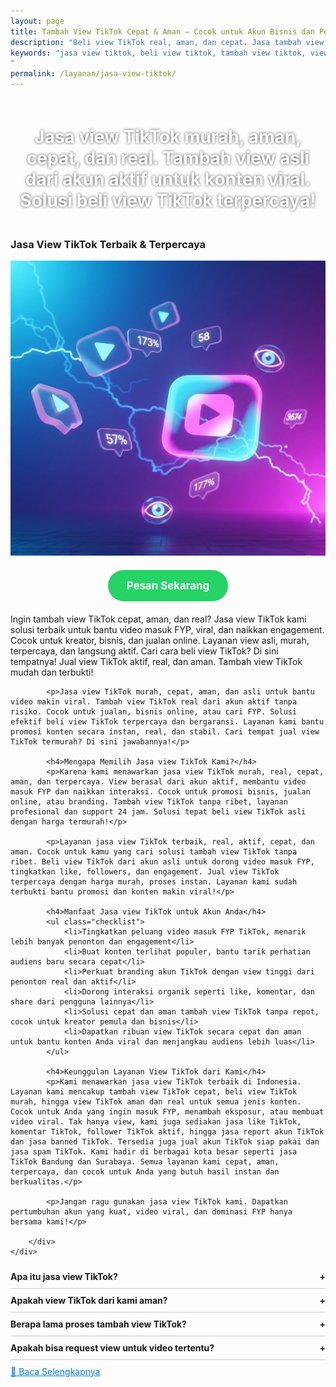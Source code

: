```yaml
---
layout: page
title: Tambah View TikTok Cepat & Aman – Cocok untuk Akun Bisnis dan Personal
description: "Beli view TikTok real, aman, dan cepat. Jasa tambah view asli dari akun aktif. Cocok untuk bantu konten viral, naik FYP, dan boost kepercayaan audiens. Solusi terbaik buat konten viral dan trending"
keywords: "jasa view tiktok, beli view tiktok, tambah view tiktok, view tiktok murah, view tiktok asli, view tiktok cepat, view tiktok real, jasa tiktok viral, jasa tiktok murah, beli view aman, jual view tiktok, jasa naik view tiktok, solusi view tiktok, tambah view fyp, jasa fyp tiktok, view tiktok aktif, jasa konten viral, beli view asli tiktok, beli view akun aktif, jasa view tiktok terpercaya, jasa view fyp, beli view indonesia, view tiktok real aktif, jasa fyp murah, jasa view tiktok termurah, tambah view aman, jasa tambah view cepat, jasa promosi tiktok, jasa viral tiktok, jasa view video tiktok
"
permalink: /layanan/jasa-view-tiktok/
---
```


<script type="application/ld+json">
{
  "@context": "https://schema.org",
  "@graph": [
    {
      "@type": "WebSite",
      "@id": "https://auradigital.id/#website",
      "url": "https://auradigital.id/",
      "name": "auradigital.id"
    },
    {
      "@type": "WebPage",
      "@id": "https://auradigital.id/layanan/jasa-view-tiktok/#webpage",
      "url": "https://auradigital.id/layanan/jasa-view-tiktok/",
      "name": "Jasa Like TikTok Aktif Indonesia - Aman & Cepat",
      "isPartOf": {
        "@id": "https://auradigital.id/#website"
      },
      "breadcrumb": {
        "@id": "https://auradigital.id/layanan/jasa-view-tiktok/#breadcrumb"
      },
      "description": "Jasa tambah view TikTok tercepat dan termurah. View asli dari akun aktif, aman, dan berkualitas. Cocok untuk konten branding, viral, dan promosi"
    },
    {
      "@type": "Service",
      "name": "Jasa Like TikTok",
      "serviceType": "Social Media Engagement",
      "provider": {
        "@type": "WebSite",
        "name": "auradigital.id",
        "url": "https://auradigital.id/"
      },
      "areaServed": {
        "@type": "Country",
        "name": "Indonesia"
      },
      "description": "View TikTok aman dan real? Di sini tempatnya! Tambah view cepat dari akun aktif, layanan terpercaya dan harga murah untuk semua jenis akun TikTok"
    },
    {
      "@type": "Product",
      "name": "View TikTok Aktif",
      "image": "https://raw.githubusercontent.com/AzkaAtta/azkaatta.github.io/main/image/jasa-view-tiktok.webp",
      "description": "Butuh jasa view TikTok real dan aman? Tambah view asli dari akun aktif dengan harga murah dan layanan cepat. Solusi tepat konten viral FYP.",
      "brand": {
        "@type": "Brand",
        "name": "AuraDigital.id"
      },
      "offers": {
        "@type": "Offer",
        "priceCurrency": "IDR",
        "price": "2000",
        "availability": "https://schema.org/InStock",
        "url": "https://auradigital.id/layanan/jasa-view-tiktok/"
      }
    },
    {
      "@type": "BreadcrumbList",
      "@id": "https://auradigital.id/layanan/jasa-view-tiktok/#breadcrumb",
      "itemListElement": [
        {
          "@type": "ListItem",
          "position": 1,
          "name": "Home",
          "item": "https://auradigital.id/"
        },
        {
          "@type": "ListItem",
          "position": 2,
          "name": "Layanan",
          "item": "https://auradigital.id/layanan/"
        },
        {
          "@type": "ListItem",
          "position": 3,
          "name": "Jasa view TikTok",
          "item": "https://auradigital.id/layanan/jasa-view-tiktok/"
        }
      ]
    },
    {
      "@type": "FAQPage",
      "mainEntity": [
        {
          "@type": "Question",
          "name": "Apakah view TikTok dari layanan ini real?",
          "acceptedAnswer": {
            "@type": "Answer",
            "text": "Ya, layanan kami menyediakan view TikTok aktif dari pengguna Indonesia yang real dan aman."
          }
        },
        {
          "@type": "Question",
          "name": "Berapa lama proses penambahan view?",
          "acceptedAnswer": {
            "@type": "Answer",
            "text": "Proses penambahan view biasanya berlangsung dalam 1-10 menit setelah pembayaran berhasil."
          }
        }
      ]
    }
  ]
}
</script>


<h1 style="text-align: center; color: #fff; text-shadow: 0 0 4px rgba(0,0,0,0.7); padding: 20px 15px;">
    Jasa view TikTok murah, aman, cepat, dan real. Tambah view asli dari akun aktif untuk konten viral. Solusi beli view TikTok terpercaya!
</h1>

<div class="jasa-komentar-tiktok-container">
    <div class="service-card" id="jasa-view-tiktok-card" onclick="toggleService(this)">
        <h3>Jasa View TikTok Terbaik & Terpercaya</h3>
        <img src="/image/jasa-view-tiktok.webp" alt="Jasa View TikTok" style="max-width:100%; height:auto;" loading="lazy">
        <a href="https://wa.me/62895402343693?text=Halo,%20saya%20tertarik%20dengan%20Jasa%20View%20TikTok.%20Bisa%20info%20lebih%20lanjut?" target="_blank" class="whatsapp-button" style="display: block; width: fit-content; margin: 20px auto; padding: 15px 30px; background-color: #25D366; color: white; text-align: center; text-decoration: none; border-radius: 50px; font-size: 1.2em; font-weight: bold; transition: background-color 0.3s ease;">
            Pesan Sekarang
        </a>
        <div class="service-description">
            <p>Ingin tambah view TikTok cepat, aman, dan real? Jasa view TikTok kami solusi terbaik untuk bantu video masuk FYP, viral, dan naikkan engagement. Cocok untuk kreator, bisnis, dan jualan online. Layanan view asli, murah, terpercaya, dan langsung aktif. Cari cara beli view TikTok? Di sini tempatnya! Jual view TikTok aktif, real, dan aman. Tambah view TikTok mudah dan terbukti!</p>

            <p>Jasa view TikTok murah, cepat, aman, dan asli untuk bantu video makin viral. Tambah view TikTok real dari akun aktif tanpa risiko. Cocok untuk jualan, bisnis online, atau cari FYP. Solusi efektif beli view TikTok terpercaya dan bergaransi. Layanan kami bantu promosi konten secara instan, real, dan stabil. Cari tempat jual view TikTok termurah? Di sini jawabannya!</p>

            <h4>Mengapa Memilih Jasa view TikTok Kami?</h4>
            <p>Karena kami menawarkan jasa view TikTok murah, real, cepat, aman, dan terpercaya. View berasal dari akun aktif, membantu video masuk FYP dan naikkan interaksi. Cocok untuk promosi bisnis, jualan online, atau branding. Tambah view TikTok tanpa ribet, layanan profesional dan support 24 jam. Solusi tepat beli view TikTok asli dengan harga termurah!</p>

            <p>Layanan jasa view TikTok terbaik, real, aktif, cepat, dan aman. Cocok untuk kamu yang cari solusi tambah view TikTok tanpa ribet. Beli view TikTok dari akun asli untuk dorong video masuk FYP, tingkatkan like, followers, dan engagement. Jual view TikTok terpercaya dengan harga murah, proses instan. Layanan kami sudah terbukti bantu promosi dan konten makin viral!</p>

            <h4>Manfaat Jasa view TikTok untuk Akun Anda</h4>
            <ul class="checklist">
                <li>Tingkatkan peluang video masuk FYP TikTok, menarik lebih banyak penonton dan engagement</li>
                <li>Buat konten terlihat populer, bantu tarik perhatian audiens baru secara cepat</li>
                <li>Perkuat branding akun TikTok dengan view tinggi dari penonton real dan aktif</li>
                <li>Dorong interaksi organik seperti like, komentar, dan share dari pengguna lainnya</li>
                <li>Solusi cepat dan aman tambah view TikTok tanpa repot, cocok untuk kreator pemula dan bisnis</li>
                <li>Dapatkan ribuan view TikTok secara cepat dan aman untuk bantu konten Anda viral dan menjangkau audiens lebih luas</li>
            </ul>

            <h4>Keunggulan Layanan View TikTok dari Kami</h4>
            <p>Kami menawarkan jasa view TikTok terbaik di Indonesia. Layanan kami mencakup tambah view TikTok cepat, beli view TikTok murah, hingga view TikTok aman dan real untuk semua jenis konten. Cocok untuk Anda yang ingin masuk FYP, menambah eksposur, atau membuat video viral. Tak hanya view, kami juga sediakan jasa like TikTok, komentar TikTok, follower TikTok aktif, hingga jasa report akun TikTok dan jasa banned TikTok. Tersedia juga jual akun TikTok siap pakai dan jasa spam TikTok. Kami hadir di berbagai kota besar seperti jasa TikTok Bandung dan Surabaya. Semua layanan kami cepat, aman, terpercaya, dan cocok untuk Anda yang butuh hasil instan dan berkualitas.</p>

            <p>Jangan ragu gunakan jasa view TikTok kami. Dapatkan pertumbuhan akun yang kuat, video viral, dan dominasi FYP hanya bersama kami!</p>

        </div>
    </div>
</div>

<style>
  .accordion-item {
    border-bottom: 1px solid #ccc;
    padding: 10px 0;
  }
  .accordion-title {
    cursor: pointer;
    font-weight: bold;
    position: relative;
  }
  .accordion-title::after {
    content: '+';
    position: absolute;
    right: 0;
  }
  .accordion-title.active::after {
    content: '-';
  }
  .accordion-content {
    display: none;
    padding: 10px 0;
  }
  .accordion-content.show {
    display: block;
  }
</style>

<div class="accordion">

  <div class="accordion-item">
    <div class="accordion-title">Apa itu jasa view TikTok?</div>
    <div class="accordion-content">
      Jasa view TikTok adalah layanan untuk menambah jumlah tayangan video TikTok Anda agar lebih cepat viral dan berpotensi masuk FYP.
    </div>
  </div>

  <div class="accordion-item">
    <div class="accordion-title">Apakah view TikTok dari kami aman?</div>
    <div class="accordion-content">
      Ya, layanan kami aman dan tidak melanggar kebijakan TikTok. View berasal dari akun aktif dan tidak menyebabkan banned.
    </div>
  </div>

  <div class="accordion-item">
    <div class="accordion-title">Berapa lama proses tambah view TikTok?</div>
    <div class="accordion-content">
      Proses biasanya cepat, mulai dari beberapa menit hingga maksimal 24 jam tergantung jumlah view yang Anda pesan.
    </div>
  </div>

  <div class="accordion-item">
    <div class="accordion-title">Apakah bisa request view untuk video tertentu?</div>
    <div class="accordion-content">
      Tentu bisa. Anda hanya perlu mengirimkan link video TikTok yang ingin ditambah view-nya saat memesan layanan.
    </div>
  </div>

</div>

<script>
  const titles = document.querySelectorAll(".accordion-title");
  titles.forEach(title => {
    title.addEventListener("click", () => {
      const content = title.nextElementSibling;
      title.classList.toggle("active");
      content.classList.toggle("show");
    });
  });
</script>


<style>
  .hidden-content { display: none; margin-top: 10px; }
  .toggle-btn { cursor: pointer; color: #007bff; text-decoration: underline; margin-top: 10px; display: inline-block; }
</style>

<div class="toggle-btn" onclick="toggleHidden()">📌 Baca Selengkapnya</div>
<div id="hiddenContent" class="hidden-content">
  <li>Jasa view TikTok murah dan real untuk bikin video Anda viral cepat di FYP, view aktif dari akun Indonesia terpercaya.</li>
  <li>Tambah view TikTok cepat dan aman tanpa bot, pasang view real untuk konten jualan, brand, atau personal.</li>
  <li>Beli view TikTok terpercaya, view murah dan stabil, bantu tingkatkan engagement dan jangkauan video Anda.</li>
  <li>Solusi view TikTok real dan asli, cocok untuk bantu exposure video bisnis atau edukasi agar mudah ditemukan.</li>
  <li>Jual view TikTok dari akun nyata, real & cepat, supaya video Anda tampil kredibel dan menarik penonton baru.</li>
  <li>View TikTok aktif dan organik, bantu naikkan like, komentar, dan share otomatis sesuai algoritma FYP.</li>
  <li>View TikTok aman dan cepat masuk, cocok untuk konten promosi, tutorial, dan hiburan agar makin populer.</li>
  <li>Cari view TikTok real untuk brand atau personal? Layanan ini murah, garansi, dan hasilnya stabil.</li>
  <li>Layanan view TikTok termurah dan asli, solusi bagi kreator yang butuh exposure cepat dan efektif.</li>
  <li>Jasa view TikTok berkualitas, real, dan langsung aktif untuk boost visibilitas akun Anda.</li>
  <li>Tambah view TikTok gratis ribet? Gunakan paket view murah kami dari akun real dan aman.</li>
  <li>Solusi cepat naikkan view TikTok real bagi akun bisnis, shop, dan influencer pemula.</li>
  <li>View TikTok murah dan terpercaya, tanpa login, cukup kirimkan link dan proses instan.</li>
  <li>Menambah view TikTok real untuk konten viral kini mudah dengan jasa aman dan tanpa risiko.</li>
  <li>Beli view TikTok cepat dan murah, real dari pengguna aktif, bantu video tembus explore.</li>
  <li>View TikTok stabil dari akun asli, cocok untuk campaign promosi atau branding bisnis Anda.</li>
  <li>Jasa view TikTok real & berkualitas, membantu video Anda cepat dikenal dan dipercaya audiens.</li>
  <li>Tambah view TikTok aman dan terpercaya, tanpa bot, tepat untuk video edukasi dan testimonial.</li>
  <li>View TikTok murah & cepat, cocok untuk konten daily, challenge, dan trend tanpa takut banned.</li>
  <li>Layanan view TikTok asli dari akun aktif, bantu akun Anda tampil profesional dan viral.</li>
  <li>View TikTok real dan aktif, solusi bagi konten jualan, review produk, dan testimoni organik.</li>
  <li>Promo view TikTok murah, real, dan aman, pas untuk campaign launch produk baru.</li>
  <li>View TikTok cepat masuk dari akun real, cocok untuk TikTok shop dan brand awareness.</li>
  <li>Jasa view TikTok asli & murah, mendukung strategi hashtag dan optimasi FYP.</li>
  <li>Tambah view TikTok otomatis, real, dan aman untuk boost algoritma dan engagement tinggi.</li>
  <li>Beli view TikTok murah dari layanan terpercaya, membantu konten Anda makin diperhatikan.</li>
  <li>View TikTok real dan aktif, sangat cocok untuk menyorot konten kreatif dan edukatif Anda.</li>
  <li>Layanan view TikTok termurah dan real, cocok untuk kreator pemula dan usaha kecil.</li>
  <li>View TikTok real, aman, dan stabil, bantu video Anda mendapatkan exposure maksimal.</li>
  <li>Jasa view TikTok terpercaya, real, dan cepat, solusi efektif untuk naik FYP dan viral.</li>
</ul>
</div>

<script>
  function toggleHidden() {
    var content = document.getElementById("hiddenContent");
    var button = document.querySelector(".toggle-btn");
    if (content.style.display === "none") {
      content.style.display = "block";
      button.textContent = "📌 Tutup Selengkapnya";
    } else {
      content.style.display = "none";
      button.textContent = "📌 Baca Selengkapnya";
    }
  }
</script>
